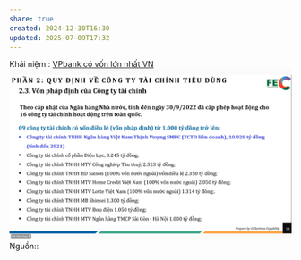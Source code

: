 ```yaml
---
share: true
created: 2024-12-30T16:30
updated: 2025-07-09T17:32
---
```

Khái niệm:: 
[VPbank có vốn lớn nhất VN](../../../Ng%C3%A2n%20h%C3%A0ng/VPbank%20c%C3%B3%20v%E1%BB%91n%20l%E1%BB%9Bn%20nh%E1%BA%A5t%20VN.md)
![Pasted image 20241230163017.png](../../../../../../assets/attachments/Pasted%20image%2020241230163017.png)
Nguồn:: 
